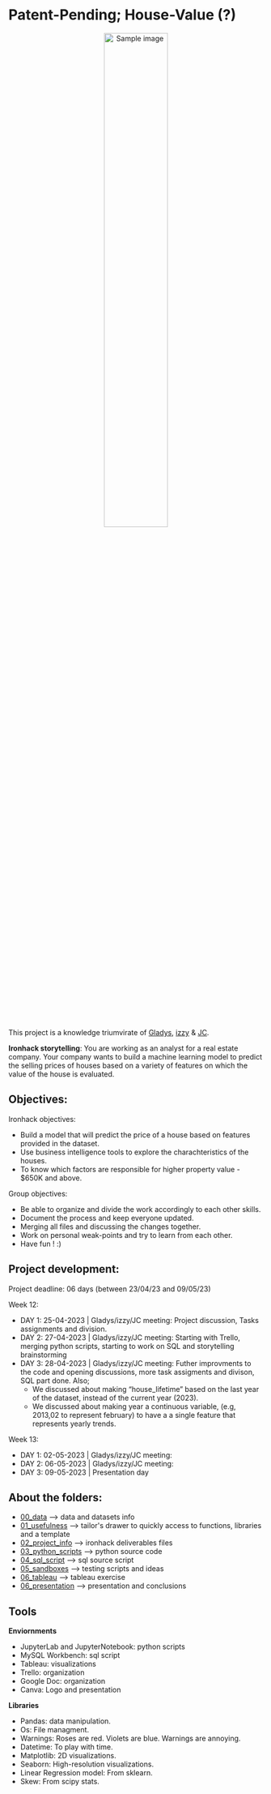 # Patent-Pending; House-Value (?)

<p align="center">
  <img src="https://i.postimg.cc/vHbdLszx/Untitled-design-2.png" alt="Sample image" width="50%">
</p>

This project is a knowledge triumvirate of [Gladys](https://github.com/Gladysdata), [izzy](https://github.com/isi-mube) & [JC](https://github.com/jesus-jpeg).

**Ironhack storytelling**: You are working as an analyst for a real estate company. Your company wants to build a machine learning model to predict the selling prices of houses based on a variety of features on which the value of the house is evaluated.


## Objectives:

Ironhack objectives:
* Build a model that will predict the price of a house based on features provided in the dataset.
* Use business intelligence tools to explore the charachteristics of the houses.
* To know which factors are responsible for higher property value - $650K and above.

Group objectives:
* Be able to organize and divide the work accordingly to each other skills.
* Document the process and keep everyone updated.
* Merging all files and discussing the changes together.
* Work on personal weak-points and try to learn from each other.
* Have fun ! :)

## Project development:

Project deadline: 06 days (between 23/04/23 and 09/05/23)

Week 12:
* DAY 1: 25-04-2023 | Gladys/izzy/JC meeting: Project discussion, Tasks assignments and division. 
* DAY 2: 27-04-2023 | Gladys/izzy/JC meeting: Starting with Trello, merging python scripts, starting to work on SQL and storytelling brainstorming
* DAY 3: 28-04-2023 | Gladys/izzy/JC meeting: Futher improvments to the code and opening discussions, more task assigments and divison, SQL part done. Also;
  *  We discussed about making “house_lifetime” based on the last year of the dataset, instead of the current year (2023).
  * We discussed about making year a continuous variable, (e.g, 2013,02 to represent february) to have a a single feature that represents yearly trends.

Week 13:
* DAY 1: 02-05-2023 | Gladys/izzy/JC meeting:
* DAY 2: 06-05-2023 | Gladys/izzy/JC meeting: 
* DAY 3: 09-05-2023 | Presentation day

## About the folders:

* [00_data](https://github.com/isi-mube/patent-pending/tree/main/00_data) --> data and datasets info
* [01_usefulness](https://github.com/isi-mube/patent-pending/tree/main/01_usefulness) --> tailor's drawer to quickly access to functions, libraries and a template
* [02_project_info](https://github.com/isi-mube/patent-pending/tree/main/02_project_info) --> ironhack deliverables files
* [03_python_scripts](https://github.com/isi-mube/patent-pending/tree/main/03_python_scripts) --> python source code
* [04_sql_script](https://github.com/isi-mube/patent-pending/tree/main/04_sql_script) --> sql source script
* [05_sandboxes](https://github.com/isi-mube/patent-pending/tree/main/05_jc_sandbox) --> testing scripts and ideas
* [06_tableau](https://github.com/isi-mube/patent-pending/tree/main/06_tableau) --> tableau exercise
* [06_presentation](https://github.com/isi-mube/patent-pending/tree/main/07_presentation) --> presentation and conclusions

## Tools
**Enviornments**
* JupyterLab and JupyterNotebook: python scripts
* MySQL Workbench: sql script
* Tableau: visualizations
* Trello: organization 
* Google Doc: organization 
* Canva: Logo and presentation

**Libraries**
* Pandas: data manipulation.
* Os: File managment.
* Warnings: Roses are red. Violets are blue. Warnings are annoying.
* Datetime: To play with time.
* Matplotlib: 2D visualizations.
* Seaborn: High-resolution visualizations.
* Linear Regression model: From sklearn.
* Skew: From scipy stats.
